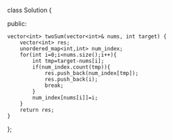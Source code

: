 class Solution {

public:

    vector<int> twoSum(vector<int>& nums, int target) {
        vector<int> res;
        unordered_map<int,int> num_index;
        for(int i=0;i<nums.size();i++){
            int tmp=target-nums[i];
            if(num_index.count(tmp)){
                res.push_back(num_index[tmp]);
                res.push_back(i);
                break;
            }
            num_index[nums[i]]=i;
        }  
        return res;
    }
    
};